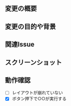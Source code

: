 ## 変更の概要
<!-- 変更の概要を記載してください -->

## 変更の目的や背景
<!-- 変更の目的や必要となった背景を記載してください -->

## 関連Issue
<!-- 関連するIssueのリンクをこちらに記載してください -->

## スクリーンショット
<!-- UIの変更を伴う場合は、変更前後のスクリーンショットもしくは画像をこちらに記載してください -->

## 動作確認
<!-- 動作確認の内容を記載してください -->
- [ ] レイアウトが崩れていない
- [x] ボタン押下で○○が実行する